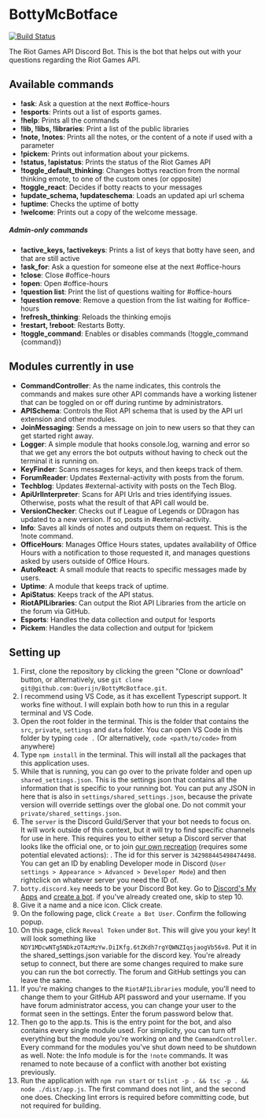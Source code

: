 # BottyMcBotface

[![Build Status](https://travis-ci.org/pseudonym117/BottyMcBotface.svg?branch=master)](https://travis-ci.org/pseudonym117/BottyMcBotface)

The Riot Games API Discord Bot. This is the bot that helps out with your questions regarding the Riot Games API. 

## Available commands

- **!ask**: Ask a question at the next #office-hours
- **!esports**: Prints out a list of esports games.
- **!help**: Prints all the commands
- **!lib, !libs, !libraries**: Print a list of the public libraries
- **!note, !notes**: Prints all the notes, or the content of a note if used with a parameter
- **!pickem**: Prints out information about your pickems.
- **!status, !apistatus**: Prints the status of the Riot Games API
- **!toggle_default_thinking**: Changes bottys reaction from the normal thinking emote, to one of the custom ones (or opposite)
- **!toggle_react**: Decides if botty reacts to your messages
- **!update_schema, !updateschema**: Loads an updated api url schema
- **!uptime**: Checks the uptime of botty
- **!welcome**: Prints out a copy of the welcome message.

##### Admin-only commands

- **!active_keys, !activekeys**: Prints a list of keys that botty have seen, and that are still active
- **!ask_for**: Ask a question for someone else at the next #office-hours
- **!close**: Close #office-hours
- **!open**: Open #office-hours
- **!question list**: Print the list of questions waiting for #office-hours
- **!question remove**: Remove a question from the list waiting for #office-hours
- **!refresh_thinking**: Reloads the thinking emojis
- **!restart, !reboot**: Restarts Botty.
- **!toggle_command**: Enables or disables commands (!toggle_command {command})

## Modules currently in use

- **CommandController**: As the name indicates, this controls the commands and makes sure other API commands have a working listener that can be toggled on or off during runtime by administrators.
- **APISchema**: Controls the Riot API schema that is used by the API url extension and other modules.
- **JoinMessaging**: Sends a message on join to new users so that they can get started right away.
- **Logger**: A simple module that hooks console.log, warning and error so that we get any errors the bot outputs without having to check out the terminal it is running on.
- **KeyFinder**: Scans messages for keys, and then keeps track of them. 
- **ForumReader**: Updates #external-activity with posts from the forum.
- **Techblog**: Updates #external-activity with posts on the Tech Blog.
- **ApiUrlInterpreter**: Scans for API Urls and tries identifying issues. Otherwise, posts what the result of that API call would be.
- **VersionChecker**: Checks out if League of Legends or DDragon has updated to a new version. If so, posts in #external-activity.
- **Info**: Saves all kinds of notes and outputs them on request. This is the !note command.
- **OfficeHours**: Manages Office Hours states, updates availability of Office Hours with a notification to those requested it, and manages questions asked by users outside of Office Hours.
- **AutoReact**: A small module that reacts to specific messages made by users.
- **Uptime**: A module that keeps track of uptime.
- **ApiStatus**: Keeps track of the API status.
- **RiotAPILibraries**: Can output the Riot API Libraries from the article on the forum via GitHub.
- **Esports**: Handles the data collection and output for !esports 
- **Pickem**: Handles the data collection and output for !pickem

## Setting up

1. First, clone the repository by clicking the green "Clone or download" button, or alternatively, use `git clone git@github.com:Querijn/BottyMcBotface.git`.
2. I recommend using VS Code, as it has excellent Typescript support. It works fine without. I will explain both how to run this in a regular terminal and VS Code. 
3. Open the root folder in the terminal. This is the folder that contains the `src`, `private`, `settings` and `data` folder. You can open VS Code in this folder by typing `code .` (Or alternatively, `code <path/to/code>` from anywhere)
4. Type `npm install` in the terminal. This will install all the packages that this application uses.
5. While that is running, you can go over to the private folder and open up `shared_settings.json`. This is the settings json that contains all the information that is specific to your running bot. You can put any JSON in here that is also in `settings/shared_settings.json`, because the private version will override settings over the global one. Do not commit your `private/shared_settings.json`.
6. The `server` is the Discord Guild/Server that your bot needs to focus on. It will work outside of this context, but it will try to find specific channels for use in here. This requires you to either setup a Discord server that looks like the official one, or to join [our own recreation](https://discord.gg/zTJYKkA) (requires some potential elevated actions): . The id for this server is `342988445498474498`. You can get an ID by enabling Developer mode in Discord (`User settings > Appearance > Advanced > Developer Mode`) and then rightclick on whatever server you need the ID of.
7. `botty.discord.key` needs to be your Discord Bot key. Go to [Discord's My Apps](https://discordapp.com/developers/applications/me) and [create a bot](https://discordapp.com/developers/applications/me/create). if you've already created one, skip to step 10.
8. Give it a name and a nice icon. Click create. 
9. On the following page, click `Create a Bot User`. Confirm the following popup.
10. On this page, click `Reveal Token` under `Bot`. This will give you your key! It will look something like `NDY1MDcwNTg5NDkzOTAzMzYw.DiIKfg.6tZKdh7rgYQWNZIqsjaogVb56v8`. Put it in the shared_settings.json variable for the discord key. You're already setup to connect, but there are some changes required to make sure you can run the bot correctly. The forum and GitHub settings you can leave the same. 
11. If you're making changes to the `RiotAPILibraries` module, you'll need to change them to your GitHub API password and your username. If you have forum administrator access, you can change your user to the format seen in the settings. Enter the forum password below that. 
12. Then go to the app.ts. This is the entry point for the bot, and also contains every single module used. For simplicity, you can turn off everything but the module you're working on and the `CommandController`. Every command for the modules you've shut down need to be shutdown as well. Note: the Info module is for the `!note` commands. It was renamed to note because of a conflict with another bot existing previously.
13. Run the application with `npm run start` or `tslint -p . && tsc -p . && node ./dist/app.js`. The first command does not lint, and the second one does. Checking lint errors is required before committing code, but not required for building.
